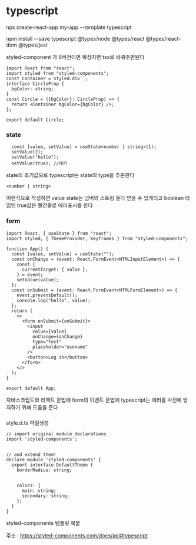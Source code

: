 # typescript

npx create-react-app my-app --template typescript

npm install --save typescript @types/node @types/react @types/react-dom @types/jest

styled-component 가 6버전이면 확장자면 tsx로 바꿔주면된다

```
import React from "react";
import styled from "styled-components";
const Container = styled.div``;
interface CircleProp {
  bgColor: string;
}
const Circle = ({bgColor}: CircleProp) => {
  return <Container bgColor={bgColor} />;
};

export default Circle;
```

### state

```
  const [value, setValue] = useState<number | string>(1);
  setValue(2);
  setValue("hello");
  setValue(true); //에러
```

state의 초기값으로 typescript는 state의 type을 추론한다

```
<number | string>
```

이런식으로 작성하면 value state는 넘버와 스트링 둘다 받을 수 있게되고
boolean 타입인 true값은 빨간줄로 에러표시를 한다

### form

```
import React, { useState } from "react";
import styled, { ThemeProvider, keyframes } from "styled-components";

function App() {
  const [value, setValue] = useState("");
  const onChange = (event: React.FormEvent<HTMLInputElement>) => {
    const {
      currentTarget: { value },
    } = event;
    setValue(value);
  };
  const onSubmit = (event: React.FormEvent<HTMLFormElement>) => {
    event.preventDefault();
    console.log("hello", value);
  };
  return (
    <>
      <form onSubmit={onSubmit}>
        <input
          value={value}
          onChange={onChange}
          type="text"
          placeholder="usename"
        />
        <button>Log in</button>
      </form>
    </>
  );
}

export default App;
```

자바스크립트와 리액트 문법에 form의 이벤트 문법에 typescript는 에러를 사전에 방지하기 위해 도움을 준다

###

style.d.ts 파일생성

```
// import original module declarations
import 'styled-components';


// and extend them!
declare module 'styled-components' {
  export interface DefaultTheme {
    borderRadius: string;


    colors: {
      main: string;
      secondary: string;
    };
  }
}
```

styled-components 템플릿 복붙

주소 : https://styled-components.com/docs/api#typescript
